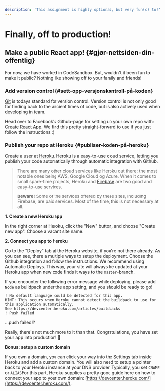 ```yaml
---
description: 'This assignment is highly optional, but very fun(c) to!'
---
```


# Finally, off to production!

## Make a public React app! {#gjør-nettsiden-din-offentlig}

For now, we have worked in CodeSandbox. But, wouldn't it been fun to make it public? Nothing like showing off to your family and friends!

### Add version control {#sett-opp-versjonskontroll-på-koden}

[Git](https://git-scm.com/) is todays standard for version control. Version control is not only good for finding back to the ancient times of code, but is also actively used when developing in team. 

Head over to Facebook's Github-page for setting up your own repo with: [Create React App](https://github.com/facebook/create-react-app). We find this pretty straight-forward to use if you just follow the instructions :\) 

### Publish your repo at Heroku {#publiser-koden-på-heroku}

Create a user at [Heroku](https://heroku.com/). Heroku is a easy-to-use cloud service, letting you publish your code automatically through automatic integration with Github. 

> There are many other cloud services like Heroku out there; the most notable ones being AWS, Google Cloud og Azure. When it comes to small spare-time projects, Heroku and [Firebase](https://firebase.google.com/) are two good and easy-to-use services. 
>
> **Beware!** Some of the services offered by these sites, including Firebase, are paid services. Most of the time, this is not necessary at all.

**1. Create a new Heroku app**

In the right corner at Heroku, click the "New" button, and choose "Create new app". Choose a vacant site name.

**2. Connect you app to Heroku**

Go to the "Deploy" tab at the Heroku website, if you're not there already. As you can see, there a multiple ways to setup the deployment. Choose the Github integration and follow the instructions. We recommend using Automatic Deploys. This way, your site will always be updated at your Heroku app when new code finds it ways to the `master`-branch.

If you encounter the following error message while deploying, please add `Node` as buildpack under the app setting, and you should be ready to go!

```text
! No default language could be detected for this app.
HINT: This occurs when Heroku cannot detect the buildpack to use for this application automatically.
See https://devcenter.heroku.com/articles/buildpacks
! Push failed
```

...push failed!?

Really, there's not much more to it than that. Congratulations, you have set your app into production! 🎉

**Bonus: setup a custom domain**

If you own a domain, you can click your way into the Settings tab inside Heroku and add a custom domain. You will also need to setup a pointer back to your Heroku instance at your DNS provider. Typically, you set `CNAME` or `ALIAS`For this part, Heroku supplies a pretty good guide here on how to connect your app to your own domain: [https://devcenter.heroku.com/](https://devcenter.heroku.com/).

